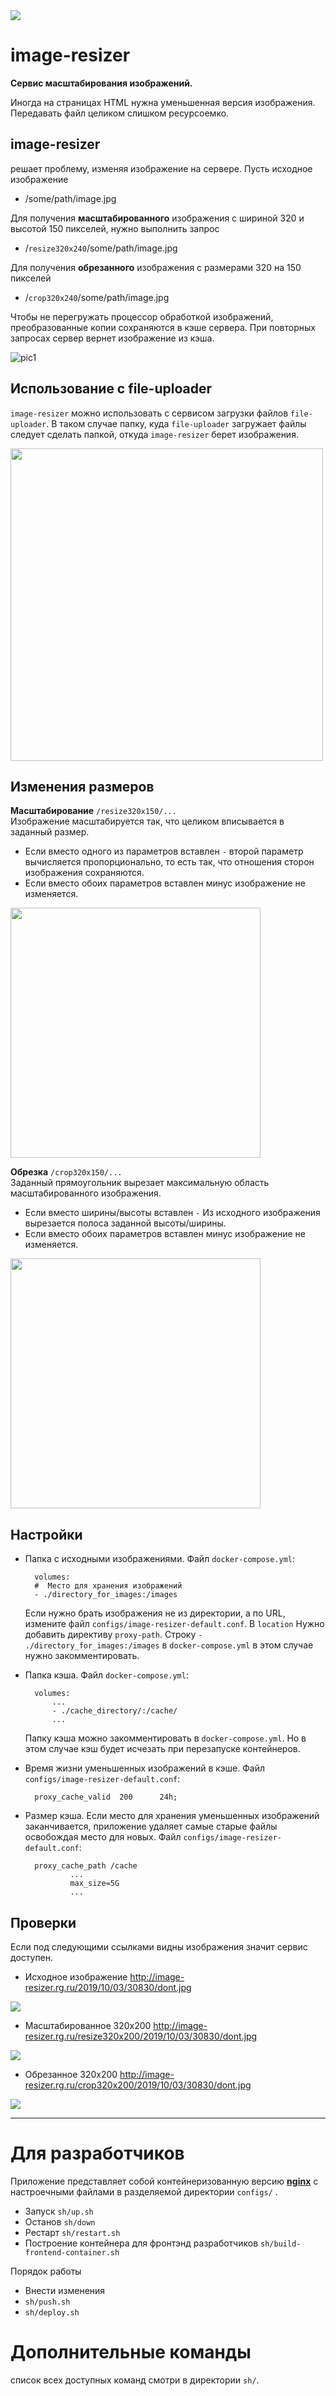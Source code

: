 <img src="doc/title.png" >

# image-resizer


**Сервис масштабирования изображений.**


Иногда на страницах HTML нужна уменьшенная версия изображения. Передавать файл целиком слишком ресурсоемко. 

##  image-resizer

решает проблему, изменяя изображение на сервере. Пусть исходное изображение 

- /some/path/image.jpg

    
Для получения **масштабированного** изображения с шириной 320 и высотой 150 пикселей, нужно выполнить запрос

- /`resize320x240`/some/path/image.jpg

Для получения **обрезанного** изображения с размерами 320 на 150 пикселей

- /`crop320x240`/some/path/image.jpg



Чтобы не перегружать процессор обработкой изображений, преобразованные копии сохраняются в кэше сервера. При повторных запросах сервер вернет изображение из кэша. 


![pic1](doc/pic1.png)



## Использование с file-uploader

`image-resizer` можно использовать с сервисом загрузки файлов `file-uploader`. В таком случае папку, куда `file-uploader` загружает файлы следует сделать папкой, откуда `image-resizer` берет изображения.


<img src="doc/pic2.png" width="500" >


## Изменения размеров

**Масштабирование**  `/resize320x150/...` <br>
Изображение масштабируется так, что целиком вписывается в заданный размер.
- Если вместо одного из параметров вставлен `-` второй параметр вычисляется пропорционально, то есть так, что  отношения сторон изображения сохраняются.
- Если вместо обоих параметров вставлен минус изображение не изменяется.

<img src="doc/pic3.png" width="400" >

**Обрезка** `/crop320x150/...` <br>
Заданный прямоугольник вырезает максимальную область масштабированного изображения.
- Если вместо ширины/высоты вставлен `-` Из исходного изображения вырезается полоса заданной высоты/ширины.
- Если вместо обоих параметров вставлен минус изображение не изменяется.

<img src="doc/pic4.png" width="400" >



## Настройки

- Папка с исходными изображениями.  Файл `docker-compose.yml`: 

        volumes:
        #  Место для хранения изображений
        - ./directory_for_images:/images

    Если нужно брать изображения не из директории, а по URL, 
    измените файл `configs/image-resizer-default.conf`. В `location` Нужно добавить директиву `proxy-path`. 
    Строку `- ./directory_for_images:/images` в  `docker-compose.yml` 
    в этом случае нужно закомментировать.

- Папка кэша.  Файл `docker-compose.yml`: 

        volumes:
            ...
            - ./cache_directory/:/cache/
            ...

    Папку кэша можно закомментировать в `docker-compose.yml`. Но в этом случае кэш будет исчезать при перезапуске контейнеров.

- Время жизни уменьшенных изображений в кэше. Файл `configs/image-resizer-default.conf`: 

        proxy_cache_valid  200      24h;


- Размер кэша. Если место для хранения уменьшенных изображений заканчивается, приложение удаляет самые старые файлы освобождая место для новых. Файл `configs/image-resizer-default.conf`: 

        proxy_cache_path /cache 
                ...
                max_size=5G 
                ...



## Проверки

Если под следующими ссылками видны изображения значит сервис доступен.

- Исходное изображение <http://image-resizer.rg.ru/2019/10/03/30830/dont.jpg>

<img src="http://image-resizer.rg.ru/2019/10/03/30830/dont.jpg">

- Масштабированное 320x200  <http://image-resizer.rg.ru/resize320x200/2019/10/03/30830/dont.jpg>

<img src="http://image-resizer.rg.ru/resize320x200/2019/10/03/30830/dont.jpg" >

- Обрезанное 320x200 <http://image-resizer.rg.ru/crop320x200/2019/10/03/30830/dont.jpg>

<img src="http://image-resizer.rg.ru/crop320x200/2019/10/03/30830/dont.jpg" >

<!-- ## Нагрузочное тестирование -->

------------------------------- 

#  Для разработчиков

Приложение представляет собой контейнеризованную версию **[nginx](https://www.nginx.com/)** с настроечными файлами в разделяемой директории `configs/` .

- Запуск `sh/up.sh`
- Останов `sh/down`
- Рестарт `sh/restart.sh`  
- Построение контейнера для фронтэнд разработчиков `sh/build-frontend-container.sh`

Порядок работы

- Внести изменения
- `sh/push.sh`
- `sh/deploy.sh`

# Дополнительные команды

список всех доступных команд смотри в директории `sh/`.



